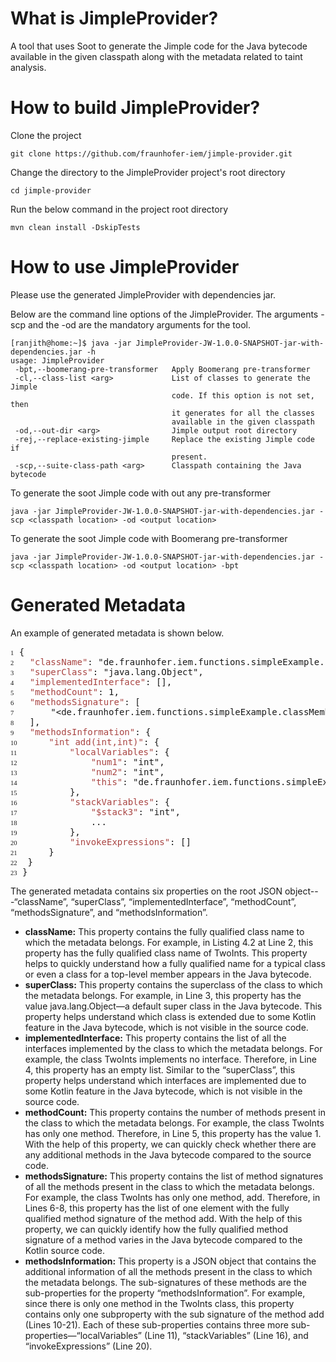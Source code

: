 # What is JimpleProvider?
A tool that uses Soot to generate the Jimple code for the Java bytecode available in the given 
classpath along with the metadata related to taint analysis.

# How to build JimpleProvider?
Clone the project
```.shell
git clone https://github.com/fraunhofer-iem/jimple-provider.git
```

Change the directory to the JimpleProvider project's root directory

````.shell
cd jimple-provider
````

Run the below command in the project root directory
```.shell
mvn clean install -DskipTests
```

# How to use JimpleProvider
Please use the generated JimpleProvider with dependencies jar.

Below are the command line options of the JimpleProvider. The arguments -scp
and the -od are the mandatory arguments for the tool.
```.shell
[ranjith@home:~]$ java -jar JimpleProvider-JW-1.0.0-SNAPSHOT-jar-with-dependencies.jar -h
usage: JimpleProvider
 -bpt,--boomerang-pre-transformer   Apply Boomerang pre-transformer
 -cl,--class-list <arg>             List of classes to generate the Jimple
                                    code. If this option is not set, then
                                    it generates for all the classes
                                    available in the given classpath
 -od,--out-dir <arg>                Jimple output root directory
 -rej,--replace-existing-jimple     Replace the existing Jimple code if 
                                    present.
 -scp,--suite-class-path <arg>      Classpath containing the Java bytecode

```

To generate the soot Jimple code with out any pre-transformer
```.shell
java -jar JimpleProvider-JW-1.0.0-SNAPSHOT-jar-with-dependencies.jar -scp <classpath location> -od <output location>
```

To generate the soot Jimple code with Boomerang pre-transformer
```.shell
java -jar JimpleProvider-JW-1.0.0-SNAPSHOT-jar-with-dependencies.jar -scp <classpath location> -od <output location> -bpt
```

# Generated Metadata
An example of generated metadata is shown below.

<pre>
<span style="font-family: times, serif; font-size:8pt">1</span> {
<span style="font-family: times, serif; font-size:8pt">2</span>   <span style="color: #a94442">"className"</span>: "de.fraunhofer.iem.functions.simpleExample.classMemberFunctions.TwoInts",
<span style="font-family: times, serif; font-size:8pt">3</span>   <span style="color: #a94442">"superClass"</span>: "java.lang.Object",
<span style="font-family: times, serif; font-size:8pt">4</span>   <span style="color: #a94442">"implementedInterface"</span>: [],
<span style="font-family: times, serif; font-size:8pt">5</span>   <span style="color: #a94442">"methodCount"</span>: 1,
<span style="font-family: times, serif; font-size:8pt">6</span>   <span style="color: #a94442">"methodsSignature"</span>: [
<span style="font-family: times, serif; font-size:8pt">7</span>       "&lt;de.fraunhofer.iem.functions.simpleExample.classMemberFunctions.TwoInts: int add(int,int)>"
<span style="font-family: times, serif; font-size:8pt">8</span>   ],
<span style="font-family: times, serif; font-size:8pt">9</span>   <span style="color: #a94442">"methodsInformation"</span>: {
<span style="font-family: times, serif; font-size:8pt">10</span>      <span style="color: #a94442">"int add(int,int)"</span>: {
<span style="font-family: times, serif; font-size:8pt">11</span>          <span style="color: #a94442">"localVariables"</span>: {
<span style="font-family: times, serif; font-size:8pt">12</span>              <span style="color: #a94442">"num1"</span>: "int",
<span style="font-family: times, serif; font-size:8pt">13</span>              <span style="color: #a94442">"num2"</span>: "int",
<span style="font-family: times, serif; font-size:8pt">14</span>              <span style="color: #a94442">"this"</span>: "de.fraunhofer.iem.functions.simpleExample.classMemberFunctions.TwoInts"
<span style="font-family: times, serif; font-size:8pt">15</span>          },
<span style="font-family: times, serif; font-size:8pt">16</span>          <span style="color: #a94442">"stackVariables"</span>: {
<span style="font-family: times, serif; font-size:8pt">17</span>              <span style="color: #a94442">"$stack3"</span>: "int",
<span style="font-family: times, serif; font-size:8pt">18</span>              ...
<span style="font-family: times, serif; font-size:8pt">19</span>          },
<span style="font-family: times, serif; font-size:8pt">20</span>          <span style="color: #a94442">"invokeExpressions"</span>: []
<span style="font-family: times, serif; font-size:8pt">21</span>      }
<span style="font-family: times, serif; font-size:8pt">22</span>  }
<span style="font-family: times, serif; font-size:8pt">23</span> }
</pre>

The generated metadata contains six properties on the root JSON object---“className”, “superClass”, “implementedInterface”, “methodCount”, “methodsSignature”, and “methodsInformation”.

- **className:** This property contains the fully qualified class name to which the metadata belongs. For example, in Listing 4.2 at Line 2, this property has the fully qualified class name of TwoInts. This property helps to quickly understand how a fully qualified name for a typical class or even a class for a top-level member appears in the Java bytecode.
- **superClass:** This property contains the superclass of the class to which the metadata belongs. For example, in Line 3, this property has the value java.lang.Object—a default super class in the Java bytecode. This property helps understand which class is extended due to some Kotlin feature in the Java bytecode, which is not visible in the source code.
- **implementedInterface:** This property contains the list of all the interfaces implemented by the class to which the metadata belongs. For example, the class TwoInts implements no interface. Therefore, in Line 4, this property has an empty list. Similar to the “superClass”, this property helps understand which interfaces are implemented due to some Kotlin feature in the Java bytecode, which is not visible in the source code.
- **methodCount:** This property contains the number of methods present in the class to which the metadata belongs. For example, the class TwoInts has only one method. Therefore, in Line 5, this property has the value 1. With the help of this property, we can quickly check whether there are any additional methods in the Java bytecode compared to the source code.
- **methodsSignature:** This property contains the list of method signatures of all the methods present in the class to which the metadata belongs. For example, the class TwoInts has only one method, add. Therefore, in Lines 6-8, this property has the list of one element with the fully qualified method signature of the method add. With the help of this property, we can quickly identify how the fully qualified method signature of a method varies in the Java bytecode compared to the Kotlin source code.
- **methodsInformation:** This property is a JSON object that contains the additional information of all the methods present in the class to which the metadata belongs. The sub-signatures of these methods are the sub-properties for the property “methodsInformation”. For example, since there is only one method in the TwoInts class, this property contains only one subproperty with the sub signature of the method add (Lines 10-21). Each of these sub-properties contains three more sub-properties—“localVariables” (Line 11), “stackVariables” (Line 16), and “invokeExpressions” (Line 20).
